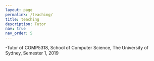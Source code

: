 ```yaml
---
layout: page
permalink: /teaching/
title: teaching
description: Tutor
nav: true
nav_order: 5
---
```

-Tutor of COMP5318, School of Computer Science, The University of Sydney, Semester 1, 2019
<!-- For now, this page is assumed to be a static description of your courses. You can convert it to a collection similar to `_projects/` so that you can have a dedicated page for each course.

Organize your courses by years, topics, or universities, however you like! -->
